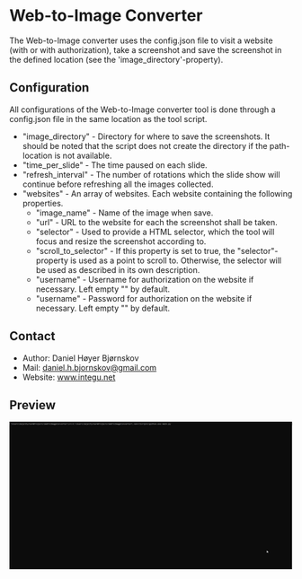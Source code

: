 # Web-to-Image Converter #
The Web-to-Image converter uses the config.json file to visit a website (with or with authorization), take a screenshot and save the screenshot in the defined location (see the 'image_directory'-property).

## Configuration ##

All configurations of the Web-to-Image converter tool is done through a config.json file in the same location as the tool script.
* "image_directory" - Directory for where to save the screenshots. It should be noted that the script does not create the directory if the path-location is not available.
* "time_per_slide" - The time paused on each slide.
* "refresh_interval" - The number of rotations which the slide show will continue before refreshing all the images collected.
* "websites" - An array of websites. Each website containing the following properties.
  * "image_name" - Name of the image when save.
  * "url" - URL to the website for each the screenshot shall be taken.
  * "selector" - Used to provide a HTML selector, which the tool will focus and resize the screenshot according to.
  * "scroll_to_selector" - If this property is set to true, the "selector"-property is used as a point to scroll to. Otherwise, the selector will be used as described in its own description.
  * "username" - Username for authorization on the website if necessary. Left empty "" by default.
  * "username" - Password for authorization on the website if necessary. Left empty "" by default.

## Contact ##
* Author: Daniel Høyer Bjørnskov
* Mail: daniel.h.bjornskov@gmail.com
* Website: www.integu.net

## Preview ##
![](https://github.com/DanielHJacobsen/WebToImageConverter/blob/master/resources/Preview.gif)